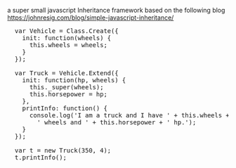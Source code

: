 a super small javascript Inheritance framework based on the following blog https://johnresig.com/blog/simple-javascript-inheritance/

<pre>
  var Vehicle = Class.Create({
    init: function(wheels) {
      this.wheels = wheels;
    }
  });

  var Truck = Vehicle.Extend({
    init: function(hp, wheels) {
      this._super(wheels);
      this.horsepower = hp;
    },
    printInfo: function() {
      console.log('I am a truck and I have ' + this.wheels +
        ' wheels and ' + this.horsepower + ' hp.');
    }
  });
  
  var t = new Truck(350, 4);
  t.printInfo();
</pre>
